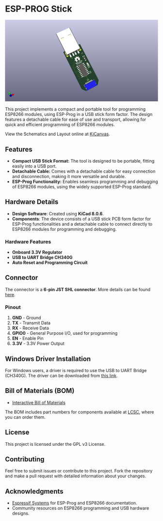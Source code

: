 # ESP-PROG Stick

![ESP-PROG Stick](images/esp-prog-stick.png)

This project implements a compact and portable tool for programming ESP8266 modules, using ESP-Prog in a USB stick form factor. The design features a detachable cable for ease of use and transport, allowing for quick and efficient programming of ESP8266 modules.

View the Schematics and Layout online at [KiCanvas](https://kicanvas.org/?github=https%3A%2F%2Fgithub.com%2FHarexeW%2Fesp-prog-stick%2Ftree%2Fmain%2Fkicad).

## Features

- **Compact USB Stick Format:** The tool is designed to be portable, fitting easily into a USB port.
- **Detachable Cable:** Comes with a detachable cable for easy connection and disconnection, making it more versatile and durable.
- **ESP-Prog Functionality:** Enables seamless programming and debugging of ESP8266 modules, using the widely supported ESP-Prog standard.

## Hardware Details

- **Design Software**: Created using **KiCad 8.0.6**.
- **Components**: The device consists of a USB stick PCB form factor for ESP-Prog functionalities and a detachable cable to connect directly to ESP8266 modules for programming and debugging.

### Hardware Features

- **Onboard 3.3V Regulator**
- **USB to UART Bridge CH340G**
- **Auto Reset and Programming Circuit**

## Connector

The connector is a **6-pin JST SHL connector**. More details can be found [here](https://www.jst.com/products/crimp-style-connectors-wire-to-board-type/shl-connector/).

### Pinout

1. **GND** - Ground
2. **TX** - Transmit Data
3. **RX** - Receive Data
4. **GPIO0** - General Purpose I/O, used for programming
5. **EN** - Enable Pin
6. **3.3V** - 3.3V Power Output


## Windows Driver Installation

For Windows users, a driver is required to use the USB to UART Bridge (CH340G). The driver can be downloaded from [this link](https://www.wch.cn/download/ch341ser_exe.html).

## Bill of Materials (BOM)

- [Interactive Bill of Materials](bom/ibom.html)

The BOM includes part numbers for components available at [LCSC](https://lcsc.com), where you can order them.

## License

This project is licensed under the GPL v3 License.

## Contributing

Feel free to submit issues or contribute to this project. Fork the repository and make a pull request with detailed information about your changes.

## Acknowledgments

- [Espressif Systems](https://www.espressif.com/) for ESP-Prog and ESP8266 documentation.
- Community resources on ESP8266 programming and USB hardware designs.
